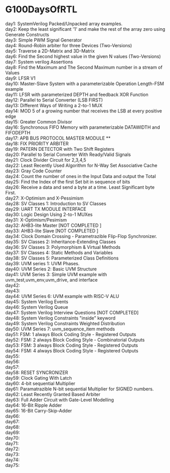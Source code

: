 # G100DaysOfRTL
day1: SystemVerilog Packed/Unpacked array examples.  <br />
day2: Keep the least significant '1' and make the rest of the array zero using Generate Constructs <br />
day3: Simple PWM Signal Generator <br />
day4: Round-Robin arbiter for three Devices (Two-Versions) <br />
day5: Traverse a 2D-Matrix and 3D-Matrix <br />
day6: Find the Second highest value in the given N values (Two-Versions)<br />
day7: System verilog Assertions <br />
day8: Find the Maximum and The Second Maximum number in a stream of Values <br />
day9:  LFSR V1<br />
day10: Master-Slave System with a parameterizable Operation Length-FSM example <br />
day11: LFSR with parameterized DEPTH and feedback XOR Function <br />
day12: Parallel to Serial Converter (LSB FIRST) <br />
day13: Different Ways of Writing a 2-to-1 MUX  <br />
day14: MOD 5 of a growing number that receives the LSB at every positive edge <br />
day15: Greater Common Divisor  <br />
day16: Synchronous FIFO Memory  with parameterizable DATAWIDTH and FIFODEPTH <br />
day17: APB BUS PROTOCOL MASTER MODULE **  <br />
day18: FIX PRIORITY ARBITER <br />
day19: PATERN DETECTOR with Two Shift Registers  <br />
day20: Parallel to Serial Converter With Ready/Valid Signals <br />
day21: Clock Divider Circuit for 2,3,4,5 <br />
day22: Least Recently Used Algorithm for N-Way Set Associative Cache <br />
day23: Gray Code Counter <br />
day24: Count the number of ones in the Input Data and output the Total <br />
day25: Find the Index of the first Set bit in sequence of bits <br />
day26: Receive a data and send a byte at a time. Least Significant byte First. <br />
day27: X-Optimism and X-Pessimism  <br />
day28: SV Classes 1: Introduction to SV Classes  <br />
day29: UART TX MODULE INTERFACE  <br />
day30: Logic Design Using 2-to-1 MUXes   <br />
day31: X-Optimism/Pesimism               <br />
day32: AHB3-lite Master [NOT COMPLETED ] <br />
day33: AHB3-lite Slave [NOT COMPLETED ]  <br />
day34: Clock Domain Crossing - Parametrazible Flip-Flop Synchronizer. <br />
day35: SV Classes 2: Inheritance-Extending Classes <br /> 
day36: SV Classes 3: Polymorphism & Virtual Methods      <br />
day37: SV Classes 4: Static Methods and Variables        <br />
day38: SV Classes 5: Parameterized Class Definitions     <br />
day39: UVM series 1: UVM Phases.                         <br />
day40: UVM Series 2: Basic UVM Structure                 <br />
day41: UVM Series 3: Simple UVM example with uvm_test,uvm_env,uvm_drive, and interface      <br />
day42:     <br />
day43:     <br />
day44: UVM Series 6: UVM example with  RISC-V ALU           <br />
day45: System Verilog Events                                <br />
day46: System Verilog Queue                                 <br />
day47: System Verilog Interview Questions [NOT COMPLETED]   <br />
day48: System Verilog Constraints "inside" keyword          <br />
day49: System Verilog Constraints Weighted Distribution     <br />
day50: UVM Series 7: uvm_sequence_item methods                  <br />
day51: FSM: 1 always Block Coding Style - Registered Outputs    <br />
day52: FSM: 2 always Block Coding Style - Combinatorial Outputs <br />
day53: FSM: 3 always Block Coding Style - Registered Outputs    <br />
day54: FSM: 4 always Block Coding Style - Registered Outputs    <br />
day55: <br />
day56: <br />
day57: <br />
day58: RESET SYNCRONIZER                                              <br />
day59: Clock Gating With Latch                                        <br />
day60: 4-bit sequential Multiplier                                    <br />
day61: Paramatrazible N-bit sequential Multiplier for SIGNED numbers. <br />
day62: Least Recently Granted Based Arbiter                           <br />
day63: Full Adder Circuit with Gate-Level Modelling                   <br />
day64: 16-Bit Ripple Adder                                            <br />
day65: 16-Bit Carry-Skip-Adder                                        <br />
day66: <br />
day67: <br />
day68: <br />
day69: <br />
day70: <br />
day71: <br />
day72: <br />
day73: <br />
day74: <br />
day75: <br />
